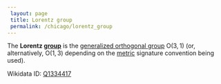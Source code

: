 ```yaml
---
 layout: page
 title: Lorentz group
 permalink: /chicago/lorentz_group
---
```

The **Lorentz [group](https://defsmath.github.io/DefsMath/group)** is the [generalized orthogonal group](https://defsmath.github.io/DefsMath/generalized_orthogonal_group) $\text{O}(3,1)$ (or, alternatively, $\text{O}(1,3)$ depending on the [metric](https://defsmath.github.io/DefsMath/metric_space) signature convention being used).

Wikidata ID: [Q1334417](https://www.wikidata.org/wiki/Q1334417)